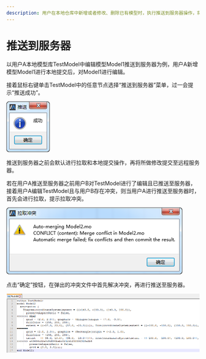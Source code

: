 ```yaml
---
description: 用户在本地仓库中新增或者修改、删除已有模型时，执行推送到服务器操作，将所做修改提交至远程服务器。
---
```


# 推送到服务器

以用户A本地模型库TestModel中编辑模型Model1推送到服务器为例，用户A新增模型Model1进行本地提交后，对Model1进行编辑。

接着鼠标右键单击TestModel中的任意节点选择“推送到服务器”菜单，过一会提示“推送成功”。

![&#x63A8;&#x9001;&#x6210;&#x529F;](../.gitbook/assets/tui-song.png)

推送到服务器之前会默认进行拉取和本地提交操作，再将所做修改提交至远程服务器。

若在用户A推送至服务器之前用户B对TestModel进行了编辑且已推送至服务器，接着用户A编辑TestModel且与用户B存在冲突，则当用户A进行推送至服务器时，首先会进行拉取，提示拉取冲突。

![&#x62C9;&#x53D6;&#x51B2;&#x7A81;](../.gitbook/assets/tui-song-1.png)

点击“确定”按钮，在弹出的冲突文件中首先解决冲突，再进行推送至服务器。

![&#x51B2;&#x7A81;&#x6587;&#x4EF6;](../.gitbook/assets/tui-song-2.png)

